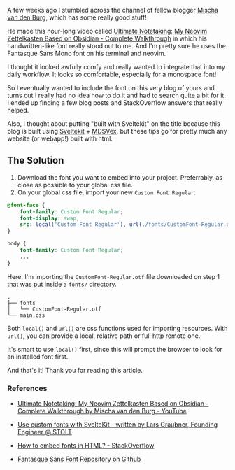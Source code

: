 <script lang="ts">
    import PostHeader from '@components/posts/BasicPostHeader.svelte'
    import metadata from './metadata'
</script>

<PostHeader metadata={metadata}/>

A few weeks ago I stumbled across the channel of fellow blogger [Mischa van den Burg](https://www.youtube.com/@mischavandenburg), which has some really good stuff! 

He made this hour-long video called [Ultimate Notetaking: My Neovim Zettelkasten Based on Obsidian - Complete Walkthrough](https://www.youtube.com/watch?v=zIGJ8NTHF4k&t=881s) in which his handwritten-like font really stood out to me. And I'm pretty sure he uses the Fantasque Sans Mono font on his terminal and neovim.

I thought it looked awfully comfy and really wanted to integrate that into my daily workflow. It looks so comfortable, especially for a monospace font!

So I eventually wanted to include the font on this very blog of yours and turns out I really had no idea how to do it and had to search quite a bit for it.
I ended up finding a few blog posts and StackOverflow answers that really helped.

Also, I thought about putting "built with Sveltekit" on the title because this blog is built using [Sveltekit](https://kit.svelte.dev/) + [MDSVex](https://github.com/pngwn/MDsveX), but these tips go for pretty much any website (or webapp!) built with html.

## The Solution

1. Download the font you want to embed into your project. Preferrably, as close as possible to your global css file.
2. On your global css file, import your new `Custom Font Regular`:
```css
@font-face {
    font-family: Custom Font Regular;
    font-display: swap;
    src: local('Custom Font Regular'), url(./fonts/CustomFont-Regular.otf);
}

body {
    font-family: Custom Font Regular;
    ...
}
```
  Here, I'm importing the `CustomFont-Regular.otf` file downloaded on step 1 that was put inside a `fonts/` directory.
  ```
  .
  ├── fonts
  │   └── CustomFont-Regular.otf
  └── main.css
  ```

  Both `local()` and `url()` are css functions used for importing resources. With `url()`, you can provide a local, relative path or full http remote one.

  It's smart to use `local()` first, since this will prompt the browser to look for an installed font first.

  And that's it! Thank you for reading this article.

### References

- [Ultimate Notetaking: My Neovim Zettelkasten Based on Obsidian - Complete Walkthrough by Mischa van den Burg  - YouTube](https://www.youtube.com/watch?v=zIGJ8NTHF4k&t=881s)

- [Use custom fonts with SvelteKit - written by Lars Graubner, Founding Engineer @ STOLT](https://stolthq.com/blog/custom-fonts-sveltekit)

- [How to embed fonts in HTML? - StackOverflow](https://stackoverflow.com/questions/220236/how-to-embed-fonts-in-html)

- [Fantasque Sans Font Repository on Github](https://github.com/belluzj/fantasque-sans)

